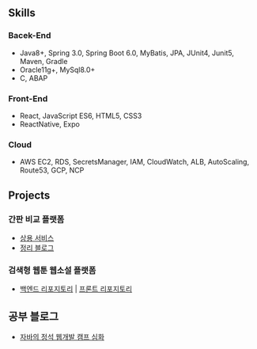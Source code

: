 ## Skills
### Bacek-End
- Java8+, Spring 3.0, Spring Boot 6.0, MyBatis, JPA, JUnit4, Junit5, Maven, Gradle
- Oracle11g+, MySql8.0+
- C, ABAP
### Front-End
- React, JavaScript ES6, HTML5, CSS3
- ReactNative, Expo
### Cloud
- AWS EC2, RDS, SecretsManager, IAM, CloudWatch, ALB, AutoScaling, Route53, GCP, NCP

## Projects
### 간판 비교 플랫폼
- [상용 서비스](https://www.ict-adone.com/)
- [정리 블로그](https://velog.io/@iamloved5959/series/ad-platform)

### 검색형 웹툰 웹소설 플랫폼
- [백엔드 리포지토리](https://github.com/dancingKim/postory_back)    |    [프론트 리포지토리](https://github.com/dancingKim/Postory_Front)

## 공부 블로그
- [자바의 정석 웹개발 캠프 심화](https://velog.io/@iamloved5959/series/jungsuk-advanced)
